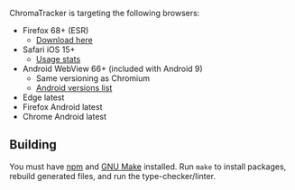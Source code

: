 

ChromaTracker is targeting the following browsers:

- Firefox 68+ (ESR)
    - [Download here](https://portableapps.com/apps/internet/firefox-portable-legacy-68)
- Safari iOS 15+
  - [Usage stats](https://iosref.com/ios-usage)
- Android WebView 66+ (included with Android 9)
    - Same versioning as Chromium
    - [Android versions list](https://docs.signageos.io/hc/en-us/articles/4405381554578-Browser-WebKit-and-Chromium-versions-by-each-Platform#h_01HABYXXZMDMS644M0BXH43GYD)
- Edge latest
- Firefox Android latest
- Chrome Android latest

## Building

You must have [npm](https://www.npmjs.com/) and [GNU Make](https://www.gnu.org/software/make/) installed. Run `make` to install packages, rebuild generated files, and run the type-checker/linter.
